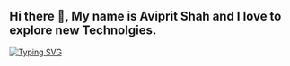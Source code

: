 ## Hi there 👋, My name is Aviprit Shah and I love to explore new Technolgies.
[![Typing SVG](https://readme-typing-svg.demolab.com?font=Fira+Code&pause=1000&color=7157F7&random=true&width=500&lines=Developer+%F0%9F%A7%91%E2%80%8D%F0%9F%92%BB+Contributor++%F0%9F%9A%80+Learner+%F0%9F%A7%A0+;~1+yr+exp.+as+a+Software+Developer+%F0%9F%92%BB;Currently+exploring+web3+%F0%9F%94%8E%F0%9F%93%9A+%F0%9F%91%A8%F0%9F%8F%BB%E2%80%8D%F0%9F%92%BB)](https://git.io/typing-svg)
<!--
**programmer765/programmer765** is a ✨ _special_ ✨ repository because its `README.md` (this file) appears on your GitHub profile.

Here are some ideas to get you started:

- 🔭 I’m currently working on ...
- 🌱 I’m currently learning ...
- 👯 I’m looking to collaborate on ...
- 🤔 I’m looking for help with ...
- 💬 Ask me about ...
- 📫 How to reach me: ...
- 😄 Pronouns: ...
- ⚡ Fun fact: ...
-->
